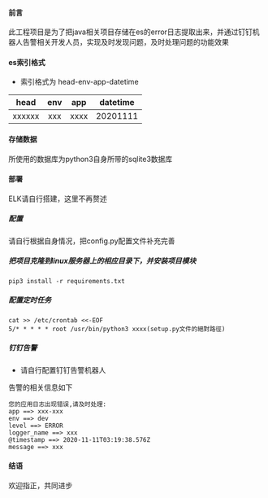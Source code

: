 #### 前言
此工程项目是为了把java相关项目存储在es的error日志提取出来，并通过钉钉机器人告警相关开发人员，实现及时发现问题，及时处理问题的功能效果

#### es索引格式
- 索引格式为
head-env-app-datetime

|   head   |   env   |           app         | datetime |
|:--------:|:-------:|:---------------------:|:--------:|
|  xxxxxx  |   xxx   |           xxxx        | 20201111 |

#### 存储数据
所使用的数据库为python3自身所带的sqlite3数据库

#### 部署
ELK请自行搭建，这里不再赘述

##### 配置
请自行根据自身情况，把config.py配置文件补充完善

##### 把项目克隆到linux服务器上的相应目录下，并安装项目模块
```
pip3 install -r requirements.txt
```

##### 配置定时任务
```
cat >> /etc/crontab <<-EOF
5/* * * * * root /usr/bin/python3 xxxx(setup.py文件的絕對路徑)
```

##### 钉钉告警
- 请自行配置钉钉告警机器人

告警的相关信息如下
```
您的应用日志出现错误,请及时处理:
app ==> xxx-xxx
env ==> dev
level ==> ERROR
logger_name ==> xxx
@timestamp ==> 2020-11-11T03:19:38.576Z
message ==> xxx
```

#### 结语
欢迎指正，共同进步